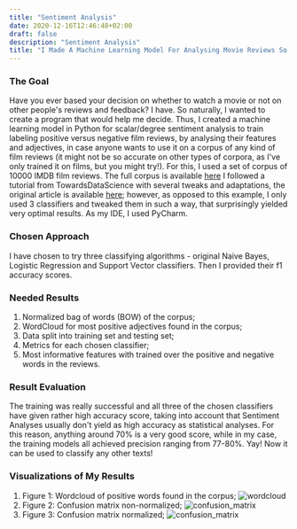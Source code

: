 ```yaml
---
title: "Sentiment Analysis"
date: 2020-12-16T12:46:48+02:00
draft: false
description: "Sentiment Analysis"
title: "I Made A Machine Learning Model For Analysing Movie Reviews So You Don't Have To"
---
```


### The Goal
Have you ever based your decision on whether to watch a movie or not on other people's reviews and feedback? I have. So naturally, I wanted to create a program that would help me decide. Thus, I created a machine learning model in Python for scalar/degree sentiment analysis to train labeling positive versus negative film reviews, by analysing their features and adjectives, in case anyone wants to use it on a corpus of any kind of film reviews (it might not be so accurate on other types of corpora, as I've only trained it on films, but you might try!). For this, I used a set of corpus of 10000 IMDB film reviews. The full corpus is available [here]( http://ai.stanford.edu/~amaas/data/sentiment/)
I followed a tutorial from TowardsDataScience with several tweaks and adaptations, the original article is available [here](https://towardsdatascience.com/imdb-reviews-or-8143fe57c825); however, as opposed to this example, I only used 3 classifiers and tweaked them in such a way, that surprisingly yielded very optimal results. As my IDE, I used PyCharm.
### Chosen Approach
I have chosen to try three classifying algorithms - original Naive Bayes, Logistic Regression and Support Vector classifiers. Then I provided their f1 accuracy scores.
### Needed Results
1. Normalized bag of words (BOW) of the corpus;
2. WordCloud for most positive adjectives found in the corpus;
3. Data split into training set and testing set;
4. Metrics for each chosen classifier;
5. Most informative features with trained over the positive and negative words in the reviews.
### Result Evaluation
The training was really successful and all three of the chosen classifiers have given rather high accuracy score, taking into account that Sentiment Analyses usually don't yield as high accuracy as statistical analyses. For this reason, anything around 70% is a very good score, while in my case, the training models all achieved precision ranging from 77-80%. Yay! Now it can be used to classify any other texts!
### Visualizations of My Results
1. Figure 1: Wordcloud of positive words found in the corpus;
![wordcloud](/Figure_1_wordcloud.jpg)
2. Figure 2: Confusion matrix non-normalized;
![confusion_matrix](/Figure2_Confusion_matrix_not_normalized.jpg)
3. Figure 3: Confusion matrix normalized;
![confusion_matrix](/Figure3_Confusion_matrix_normalized.jpg)



